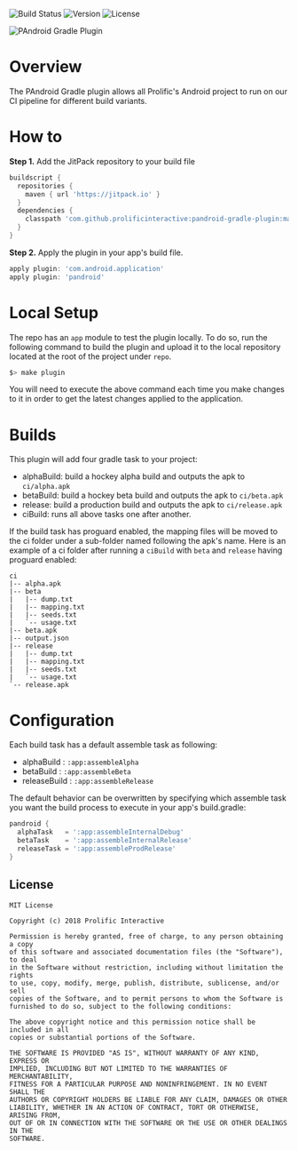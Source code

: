 ![Build Status](https://travis-ci.org/prolificinteractive/pandroid-gradle-plugin.svg?branch=master)
![Version](https://jitpack.io/v/prolificinteractive/pandroid-gradle-plugin.svg)
![License](https://img.shields.io/badge/license-Prolific_Interactive-blue.svg)

![PAndroid Gradle Plugin](art/logo.png)

# Overview

The PAndroid Gradle plugin allows all Prolific's Android project to run on our CI pipeline for different build variants.

# How to

**Step 1.** Add the JitPack repository to your build file

```groovy
buildscript {
  repositories {
    maven { url 'https://jitpack.io' }
  }
  dependencies {
    classpath 'com.github.prolificinteractive:pandroid-gradle-plugin:master-SNAPSHOT'
  }
}
```

**Step 2.** Apply the plugin in your app's build file.

```groovy
apply plugin: 'com.android.application'
apply plugin: 'pandroid'
```

# Local Setup

The repo has an `app` module to test the plugin locally. To do so, run the following command to build the plugin and upload it to the local repository located at the root of the project under `repo`.

```bash
$> make plugin
```

You will need to execute the above command each time you make changes to it in order to get the latest changes applied to the application.

# Builds

This plugin will add four gradle task to your project:
- alphaBuild: build a hockey alpha build and outputs the apk to `ci/alpha.apk`
- betaBuild: build a hockey beta build and outputs the apk to `ci/beta.apk`
- release: build a production build and outputs the apk to `ci/release.apk`
- ciBuild: runs all above tasks one after another.

If the build task has proguard enabled, the mapping files will be moved to the ci folder under a sub-folder named following the apk's name.
Here is an example of a ci folder after running a `ciBuild` with `beta` and `release` having proguard enabled:

```
ci
|-- alpha.apk
|-- beta
|   |-- dump.txt
|   |-- mapping.txt
|   |-- seeds.txt
|   `-- usage.txt
|-- beta.apk
|-- output.json
|-- release
|   |-- dump.txt
|   |-- mapping.txt
|   |-- seeds.txt
|   `-- usage.txt
`-- release.apk
```

# Configuration

Each build task has a default assemble task as following:
- alphaBuild   : `:app:assembleAlpha`
- betaBuild    : `:app:assembleBeta`
- releaseBuild : `:app:assembleRelease`

The default behavior can be overwritten by specifying which assemble task you want the build process to execute in your app's build.gradle:

```groovy
pandroid {
  alphaTask   = ':app:assembleInternalDebug'
  betaTask    = ':app:assembleInternalRelease'
  releaseTask = ':app:assembleProdRelease'
}
```

## License

    MIT License
    
    Copyright (c) 2018 Prolific Interactive
    
    Permission is hereby granted, free of charge, to any person obtaining a copy
    of this software and associated documentation files (the "Software"), to deal
    in the Software without restriction, including without limitation the rights
    to use, copy, modify, merge, publish, distribute, sublicense, and/or sell
    copies of the Software, and to permit persons to whom the Software is
    furnished to do so, subject to the following conditions:
    
    The above copyright notice and this permission notice shall be included in all
    copies or substantial portions of the Software.
    
    THE SOFTWARE IS PROVIDED "AS IS", WITHOUT WARRANTY OF ANY KIND, EXPRESS OR
    IMPLIED, INCLUDING BUT NOT LIMITED TO THE WARRANTIES OF MERCHANTABILITY,
    FITNESS FOR A PARTICULAR PURPOSE AND NONINFRINGEMENT. IN NO EVENT SHALL THE
    AUTHORS OR COPYRIGHT HOLDERS BE LIABLE FOR ANY CLAIM, DAMAGES OR OTHER
    LIABILITY, WHETHER IN AN ACTION OF CONTRACT, TORT OR OTHERWISE, ARISING FROM,
    OUT OF OR IN CONNECTION WITH THE SOFTWARE OR THE USE OR OTHER DEALINGS IN THE
    SOFTWARE.